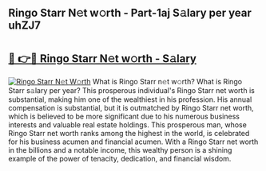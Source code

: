 ## Ringo Starr N𝚎t w𝚘rth - Part-1aj S𝚊lary per year uhZJ7

# <h2><a href="http://gc4phv.nevu.top/?p=Ringo+Starr">🔗 👉🔴 Ringo Starr N𝚎t w𝚘rth - S𝚊lary</a></h2>

[![Ringo Starr N𝚎t W𝚘rth](https://i.imgur.com/Oavwk0R.jpeg)](http://gc4phv.nevu.top/?p=Ringo+Starr)
What is Ringo Starr n𝚎t w𝚘rth? What is Ringo Starr s𝚊lary per year?
This prosperous individual's Ringo Starr net worth is substantial, making him one of the wealthiest in his profession. His annual compensation is substantial, but it is outmatched by Ringo Starr net worth, which is believed to be more significant due to his numerous business interests and valuable real estate holdings. This prosperous man, whose Ringo Starr net worth ranks among the highest in the world, is celebrated for his business acumen and financial acumen. With a Ringo Starr net worth in the billions and a notable income, this wealthy person is a shining example of the power of tenacity, dedication, and financial wisdom.
